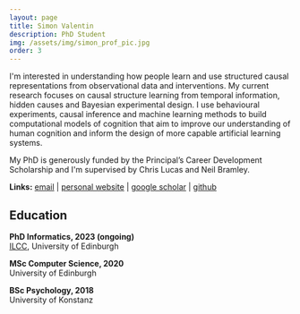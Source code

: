 ```yaml
---
layout: page
title: Simon Valentin
description: PhD Student
img: /assets/img/simon_prof_pic.jpg
order: 3
---
```



I'm interested in understanding how people learn and use structured causal representations from observational data and interventions. My current research focuses on causal structure learning from temporal information, hidden causes and Bayesian experimental design. I use behavioural experiments, causal inference and machine learning methods to build computational models of cognition that aim to improve our understanding of human cognition and inform the design of more capable artificial learning systems.

My PhD is generously funded by the Principal’s Career Development Scholarship and I'm supervised by Chris Lucas and Neil Bramley.

**Links:** [email](mailto:s.valentin@ed.ac.uk) | [personal website](https://simonvalentin.github.io) | [google scholar](https://scholar.google.co.uk/citations?user=rY-sNB8AAAAJ&hl) | [github](https://github.com/simonvalentin)
<br>

## Education
**PhD Informatics, 2023 (ongoing)**<br>
[ILCC](https://web.inf.ed.ac.uk/ilcc), University of Edinburgh

**MSc Computer Science, 2020**<br>
University of Edinburgh

**BSc Psychology, 2018**<br>
University of Konstanz
